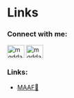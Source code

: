 # Links

### Connect with me:

<p align="left">
<a href="https://instagram.com/mqddabdillah" target="blank"><img align="center" src="https://raw.githubusercontent.com/rahuldkjain/github-profile-readme-generator/master/src/images/icons/Social/instagram.svg" alt="mqddabdillah" height="30" width="40" /></a>
<a href="https://github.com/mqddabdillah" target="blank"><img align="center" src="https://raw.githubusercontent.com/rahuldkjain/github-profile-readme-generator/master/src/images/icons/Social/github.svg" alt="mqddabdillah" height="30" width="40" /></a>
</p>

### Links:

- [MAAF🙏](https://medium.com/@mqddabdillah/mohon-maaf-ebbb3a7f4dd2)
